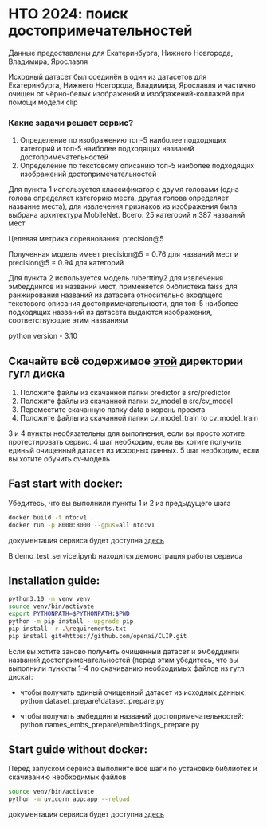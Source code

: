 # НТО 2024: поиск достопримечательностей

Данные предоставлены для Екатеринбурга, Нижнего Новгорода, Владимира, Ярославля

Исходный датасет был соединён в один из датасетов для Екатеринбурга, Нижнего Новгорода, Владимира, Ярославля и частично очищен от чёрно-белых изображений и изображений-коллажей при помощи модели clip 

### Какие задачи решает сервис?

1. Определение по изображению топ-5 наиболее подходящих категорий и топ-5 наиболее подходящих названий достопримечательностей
2. Определение по текстовому описанию топ-5 наиболее подходящих изображений достопримечательностей

Для пункта 1 используется классификатор с двумя головами (одна голова определяет категорию места, другая голова определяет название места),
для извлечения признаков из изображения была выбрана архитектура MobileNet. Всего:  25 категорий и 387 названий мест

Целевая метрика соревнования: precision@5

Полученная модель имеет precision@5 = 0.76 для названий мест и precision@5 = 0.94 для категорий


Для пункта 2 используется модель ruberttiny2 для извлечения эмбеддингов из названий мест, применяется библиотека faiss 
для ранжирования названий из датасета относительно входящего текстового описания достопримечательности, для топ-5 наиболее подходящих названий из датасета
выдаются изображения, соответствующие этим названиям

python version - 3.10



## Скачайте всё содержимое [этой](https://drive.google.com/drive/folders/1NWGmIqbgzb2MQ9ad3PBifPaqbAaSR598?usp=sharing) директории гугл диска 

1. Положите файлы из скачанной папки predictor в src/predictor   
2. Положите файлы из скачанной папки cv_model в src/cv_model
3. Переместите скачанную папку data в корень проекта
4. Положите файлы из скачанной папки cv_model_train to cv_model_train

3 и 4 пункты необязательны для выполнения, если вы просто хотите протестировать сервис. 4 шаг необходим, если вы хотите
получить единый очищенный датасет из исходных данных. 5 шаг необходим, если вы хотите обучить cv-модель



## __Fast start with docker__:

Убедитесь, что вы выполнили пункты 1 и 2 из предыдущего шага

```sh
docker build -t nto:v1 .
docker run -p 8000:8000 --gpus=all nto:v1
```

документация сервиса будет доступна [здесь](http://0.0.0.0:8000/docs)

В demo_test_service.ipynb находится демонстрация работы сервиса


## __Installation guide__:

```sh
python3.10 -m venv venv
source venv/bin/activate
export PYTHONPATH=$PYTHONPATH:$PWD
python -m pip install --upgrade pip
pip install -r .\requirements.txt
pip install git+https://github.com/openai/CLIP.git
```


Если вы хотите заново получить очищенный датасет и эмбеддинги названий достопримечательностей 
(перед этим убедитесь, что вы выполнили пунккты 1-4 по скачиванию необходимых файлов из гугл диска):

* чтобы получить единый очищенный датасет из исходных данных: python dataset_prepare\dataset_prepare.py

* чтобы получить эмбеддинги названий достопримечательностей: python names_embs_prepare\embeddings_prepare.py



## __Start guide without docker__:

Перед запуском сервиса выполните все шаги по установке библиотек и скачиванию необходимых файлов

```sh
source venv/bin/activate
python -m uvicorn app:app --reload
```

документация сервиса будет доступна [здесь](http://0.0.0.0:8000/docs)